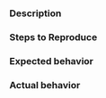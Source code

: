 <!-- PLEASE READ THE FOLLOWING INSTRUCTIONS -->

<!-- If you are trying to install this on Windows or Mac, just stop. -->

<!-- 
Make sure it isn't a technical question about your system, 
I only provide system support to patrons
-->

<!-- Also make sure you've read the README, RTFM. -->

### Description

<!-- Description of the bug, enhancement or question -->

### Steps to Reproduce

<!--
1. First Step
2. Second Step
3. and so on...
-->

### Expected behavior

<!-- What you expected to happen -->

### Actual behavior

<!-- What actually happened -->
